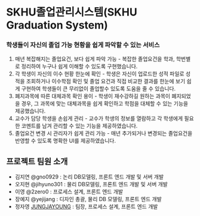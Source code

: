# SKHU졸업관리시스템(SKHU Graduation System)
### 학생들이 자신의 졸업 가능 현황을 쉽게 파악할 수 있는 서비스
1. 매년 복잡해지는 졸업요건, 보다 쉽게 파악 가능 - 복잡한 졸업요건을 학과, 학번별로 정리하여 누구나 쉽게 이해할 수 있도록 구현했습니다.
2. 각 학생이 자신의 이수 현황 한눈에 확인 - 학생은 자신이 업로드한 성적 파일로 성적을 조회하거나 이수학점 확인 및 졸업 요건과 직접 비교한 결과를 한눈에 보기 쉽게 구현하여 학생들이 큰 무리없이 졸업할수 있도록 도움을 줄 수 있습니다.
3. 폐지과목에 따른 대체과목 확인 용이 - 학생이 재수강하길 원하는 과목이 폐지되었을 경우, 그 과목에 맞는 대체과목을 쉽게 확인하고 학점을 대체할 수 있는 기능을 제공했습니다. 
4. 교수가 담당 학생을 손쉽게 관리 - 교수가 학생의 정보를 열람하고 각 학생에게 필요한 코멘트를 남겨 관리할 수 있는 기능을 제공하였습니다.
5. 졸업요건 변경 시 관리자가 쉽게 관리 가능 - 매년 추가되거나 변경되는 졸업요건을 반영할 수 있도록 명확한 UI를 제공하였습니다.

프로젝트 팀원 소개
-------------
- 김지연 @gno0929 : 논리 DB모델링, 프론트 엔드 개발 및 서버 개발
- 오지현 @jihyuno301 : 물리 DB모델링, 프론트 엔드 개발 및 서버 개발
- 이영 @2zero0 : 프로세스 설계, 프론트 엔드 개발 
- 장예지 @yejijang : 디자인 총괄, 물리 DB 모델링, 프론트 엔드 개발
- 정자영 [JUNGJAYOUNG](https://github.com/JUNGJAYOUNG) : 팀장, 프로세스 설계, 프론트 엔드 개발
